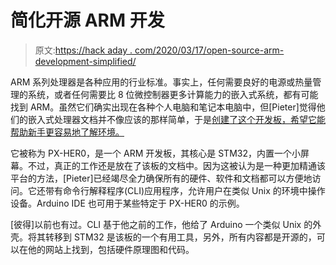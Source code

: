 # 简化开源 ARM 开发

> 原文:[https://hack aday . com/2020/03/17/open-source-arm-development-simplified/](https://hackaday.com/2020/03/17/open-source-arm-development-simplified/)

ARM 系列处理器是各种应用的行业标准。事实上，任何需要良好的电源或热量管理的系统，或者任何需要比 8 位微控制器更多计算能力的嵌入式系统，都有可能找到 ARM。虽然它们确实出现在各种个人电脑和笔记本电脑中，但[Pieter]觉得他们的嵌入式处理器文档并不像应该的那样简单，于是[创建了这个开发板，希望它能帮助新手更容易地了解环境。](https://www.crowdsupply.com/piconomix/px-her0-board)

它被称为 PX-HER0，是一个 ARM 开发板，其核心是 STM32，内置一个小屏幕。不过，真正的工作还是放在了该板的文档中。因为这被认为是一种更加精通该平台的方法，[Pieter]已经竭尽全力确保所有的硬件、软件和文档都可以方便地访问。它还带有命令行解释程序(CLI)应用程序，允许用户在类似 Unix 的环境中操作设备。Arduino IDE 也可用于某些特定于 PX-HER0 的示例。

[彼得]以前也有过。CLI 基于他之前的工作，他给了 Arduino 一个类似 Unix 的外壳。将其转移到 STM32 是该板的一个有用工具，另外，所有内容都是开源的，可以在他的网站上找到，包括硬件原理图和代码。